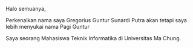 Halo semuanya,

Perkenalkan nama saya Gregorius Guntur Sunardi Putra akan tetapi saya lebih menyukai nama Pagi Guntur

Saya seorang Mahasiswa Teknik Informatika di Universitas Ma Chung.

